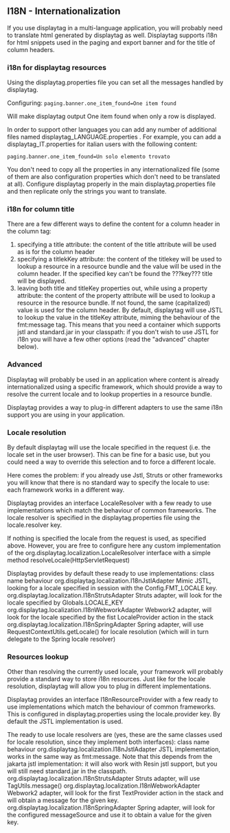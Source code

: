 I18N - Internationalization
---------------------------

If you use displaytag in a multi-language application, you will probably
need to translate html generated by displaytag as well. Displaytag
supports i18n for html snippets used in the paging and export banner and
for the title of column headers.

### i18n for displaytag resources

Using the displaytag.properties file you can set all the messages
handled by displaytag.

Configuring: `paging.banner.one_item_found=One item found`

Will make displaytag output One item found when only a row is displayed.

In order to support other languages you can add any number of additional
files named displaytag\_LANGUAGE.properties . For example, you can add a
displaytag\_IT.properties for italian users with the following content:

`paging.banner.one_item_found=Un solo elemento trovato`

You don't need to copy all the properties in any internationalized file
(some of them are also configuration properties which don't need to be
translated at all). Configure displaytag properly in the main
displaytag.properties file and then replicate only the strings you want
to translate.

### i18n for column title

There are a few different ways to define the content for a column header
in the column tag:

1.  specifying a title attribute: the content of the title attribute
    will be used as is for the column header
2.  specifying a titlekKey attribute: the content of the titlekey will
    be used to lookup a resource in a resource bundle and the value will
    be used in the column header. If the specified key can't be found
    the ???key??? title will be displayed.
3.  leaving both title and titleKey properties out, while using a
    property attribute: the content of the property attribute will be
    used to lookup a resource in the resource bundle. If not found, the
    same (capitalized) value is used for the column header. By default,
    displaytag will use JSTL to lookup the value in the titleKey
    attribute, miming the behaviour of the fmt:message tag. This means
    that you need a container which supports jstl and standard.jar in
    your classpath: if you don't wish to use JSTL for i18n you will have
    a few other options (read the "advanced" chapter below).

### Advanced

Displaytag will probably be used in an application where content is
already internationalized using a specific framework, which should
provide a way to resolve the current locale and to lookup properties in
a resource bundle.

Displaytag provides a way to plug-in different adapters to use the same
i18n support you are using in your application.

### Locale resolution

By default displaytag will use the locale specified in the request (i.e.
the locale set in the user browser). This can be fine for a basic use,
but you could need a way to override this selection and to force a
different locale.

Here comes the problem: if you already use Jstl, Struts or other
frameworks you will know that there is no standard way to specify the
locale to use: each framework works in a different way.

Displaytag provides an interface LocaleResolver with a few ready to use
implementations which match the behaviour of common frameworks. The
locale resolver is specified in the displaytag.properties file using the
locale.resolver key.

If nothing is specified the locale from the request is used, as
specified above. However, you are free to configure here any custom
implementation of the org.displaytag.localization.LocaleResolver
interface with a simple method resolveLocale(HttpServletRequest)

Displaytag provides by default these ready to use implementations: class
name behaviour org.displaytag.localization.I18nJstlAdapter Mimic JSTL,
looking for a locale specified in session with the Config.FMT\_LOCALE
key. org.displaytag.localization.I18nStrutsAdapter Struts adapter, will
look for the locale specified by Globals.LOCALE\_KEY
org.displaytag.localization.I18nWebworkAdapter Webwork2 adapter, will
look for the locale specified by the fist LocaleProvider action in the
stack org.displaytag.localization.I18nSpringAdapter Spring adapter, will
use RequestContextUtils.getLocale() for locale resolution (which will in
turn delegate to the Spring locale resolver)

### Resources lookup

Other than resolving the currently used locale, your framework will
probably provide a standard way to store i18n resources. Just like for
the locale resolution, displaytag will allow you to plug in different
implementations.

Displaytag provides an interface I18nResourceProvider with a few ready
to use implementations which match the behaviour of common frameworks.
This is configured in displaytag.properties using the locale.provider
key. By default the JSTL implementation is used.

The ready to use locale resolvers are (yes, these are the same classes
used for locale resolution, since they implement both interfaces): class
name behaviour org.displaytag.localization.I18nJstlAdapter JSTL
implementation, works in the same way as fmt:message. Note that this
depends from the jakarta jstl implementation: it will also work with
Resin jstl support, but you will still need standard.jar in the
classpath. org.displaytag.localization.I18nStrutsAdapter Struts adapter,
will use TagUtils.message()
org.displaytag.localization.I18nWebworkAdapter Webwork2 adapter, will
look for the first TextProvider action in the stack and will obtain a
message for the given key. org.displaytag.localization.I18nSpringAdapter
Spring adapter, will look for the configured messageSource and use it to
obtain a value for the given key.

